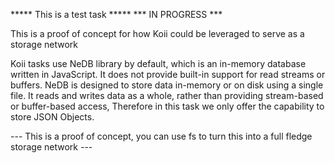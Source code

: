 
***** This is a test task *****
*** IN PROGRESS ***

This is a proof of concept for how Koii could be leveraged to serve as a storage network 

Koii tasks use NeDB library by default, which is an in-memory database written in JavaScript. It does not provide built-in support for read streams or buffers. NeDB is designed to store data in-memory or on disk using a single file. It reads and writes data as a whole, rather than providing stream-based or buffer-based access, Therefore in this task we only offer the capability to store JSON Objects.

--- This is a proof of concept, you can use fs to turn this into a full fledge storage network ---
